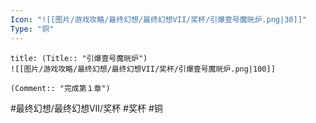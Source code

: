 ```yaml
---
Icon: "![[图片/游戏攻略/最终幻想/最终幻想VII/奖杯/引爆壹号魔晄炉.png|30]]"
Type: "铜"
---
```

```ad-common-bronze-trophy
title: (Title:: "引爆壹号魔晄炉")
![[图片/游戏攻略/最终幻想/最终幻想VII/奖杯/引爆壹号魔晄炉.png|100]]

(Comment:: "完成第１章")
```

#最终幻想/最终幻想VII/奖杯 #奖杯 #铜
